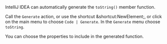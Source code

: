 

IntelliJ IDEA can automatically generate the `toString()` member function.

Call the <span class="control">`Generate`</span> action, or use the shortcut
<span class="shortcut">&shortcut:NewElement;</span>, or click on the main
menu to choose <span class="control">`Code | Generate`</span>.
In the <span class="control">`Generate`</span> menu choose `toString`.

You can choose the properties to include in the generated function.
